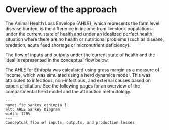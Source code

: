# Overview of the approach

The Animal Health Loss Envelope (AHLE), which represents the farm level disease burden, is the difference in income from livestock populations under the current state of health and under an idealized perfect health situation where there are no health or nutritional problems (such as disease, predation, acute feed shortage or micronutrient deficiency). 

The flow of inputs and outputs under the current state of health and the ideal is represented in the conceptual flow below.

The AHLE for Ethiopia was calculated using gross margin as a measure of income, which was simulated using a herd dynamics model. This was attributed to infectious, non-infectious, and external causes based on expert elicitation. See the following pages for an overview of the compartmental herd model and the attribution methodology.

```{figure} ../Images/Sankey_diagram_update_01042024.png
---
name: fig_sankey_ethiopia_1
alt: AHLE Sankey Diagram
width: 120%
---
Conceptual flow of inputs, outputs, and production losses
```
